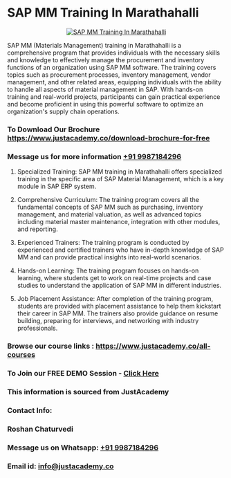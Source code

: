 # SAP MM Training In Marathahalli

<p align="center">
  <a href="https://justacademy.co/course-detail/sap-mm-training">
    <img src="https://justacademy.co/storage2/course_image/1709190408_course_image.webp" alt="SAP MM Training In Marathahalli">
  </a>
</p>


SAP MM (Materials Management) training in Marathahalli is a comprehensive program that provides individuals with the necessary skills and knowledge to effectively manage the procurement and inventory functions of an organization using SAP MM software. The training covers topics such as procurement processes, inventory management, vendor management, and other related areas, equipping individuals with the ability to handle all aspects of material management in SAP. With hands-on training and real-world projects, participants can gain practical experience and become proficient in using this powerful software to optimize an organization's supply chain operations.
### To Download Our Brochure https://www.justacademy.co/download-brochure-for-free
### Message us for more information [+91 9987184296](https://api.whatsapp.com/send?phone=919987184296)
1) Specialized Training: SAP MM training in Marathahalli offers specialized training in the specific area of SAP Material Management, which is a key module in SAP ERP system.

2) Comprehensive Curriculum: The training program covers all the fundamental concepts of SAP MM such as purchasing, inventory management, and material valuation, as well as advanced topics including material master maintenance, integration with other modules, and reporting.

3) Experienced Trainers: The training program is conducted by experienced and certified trainers who have in-depth knowledge of SAP MM and can provide practical insights into real-world scenarios.

4) Hands-on Learning: The training program focuses on hands-on learning, where students get to work on real-time projects and case studies to understand the application of SAP MM in different industries.

5) Job Placement Assistance: After completion of the training program, students are provided with placement assistance to help them kickstart their career in SAP MM. The trainers also provide guidance on resume building, preparing for interviews, and networking with industry professionals.

### Browse our course links : https://www.justacademy.co/all-courses 
### To Join our FREE DEMO Session - [Click Here](https://www.justacademy.co/register-for-course-demo)


### This information is sourced from JustAcademy
### Contact Info:
### Roshan Chaturvedi
### Message us on Whatsapp: [+91 9987184296](https://api.whatsapp.com/send?phone=919987184296)
### Email id: [info@justacademy.co](mailto:info@justacademy.co)
                    